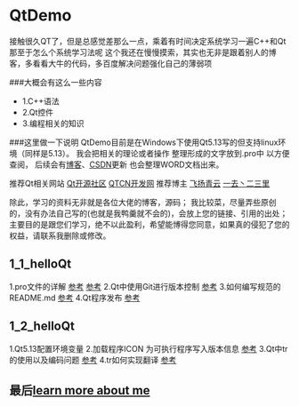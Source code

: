 # QtDemo
接触很久QT了，但是总感觉差那么一点，乘着有时间决定系统学习一遍C++和Qt
那至于怎么个系统学习法呢
这个我还在慢慢摸索，其实也无非是跟着别人的博客，多看看大牛的代码，多百度解决问题强化自己的薄弱项

###大概会有这么一些内容
- 1.C++语法
- 2.Qt控件
- 3.编程相关的知识

###这里做一下说明
QtDemo目前是在Windows下使用Qt5.13写的但支持linux环境（同样是5.13）。
我会把相关的理论或者操作 整理形成的文字放到.pro中 以方便查阅，
后续会有[博客](www.bluseli.cn)、[CSDN](https://blog.csdn.net/BluseLIBB)更新 也会整理WORD文档出来。

推荐Qt相关网站 [Qt开源社区](https://www.qter.org) [QTCN开发网](http://www.qtcn.org)
推荐博主	   [飞扬青云](https://www.cnblogs.com/feiyangqingyun/archive/2018/05/06.html) [一去丶二三里](https://blog.csdn.net/liang19890820/article/details/50277095)

除此，学习的资料无非就是各位大佬的博客，源码；
我比较菜，尽量弄些原创的，没有办法自己写的(也就是我鸭羹就不会的)，会放上您的链接、引用的出处；
主要目的是跟您们学习，绝不以此盈利，希望能博得您同意，如果真的侵犯了您的权益，请联系我删除或修改。

## 1_1_helloQt
1.pro文件的详解  [参考](https://blog.csdn.net/liang19890820/article/details/51774724) [参考](https://www.cnblogs.com/wanghuixi/p/9572863.html)
2.Qt中使用Git进行版本控制 [参考](https://blog.csdn.net/qq_39557240/article/details/100188147)
3.如何编写规范的README.md [参考](https://www.cnblogs.com/wj-1314/p/8547763.html)
4.Qt程序发布 [参考](https://www.cnblogs.com/xiangtingshen/p/10988325.html)
## 1_2_helloQt
1.Qt5.13配置环境变量
2.加载程序ICON 为可执行程序写入版本信息 [参考](https://www.cnblogs.com/Braveliu/p/4506844.html)
3.Qt中tr的使用以及编码问题 [参考](https://blog.csdn.net/tju355/article/details/7253133)
4.tr如何实现翻译 [参考](https://blog.csdn.net/menger3388/article/details/86011411)
	
## 最后[learn more about me](https://www.bluseli.cn)